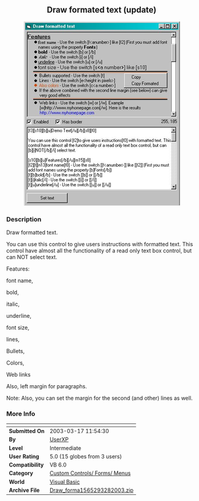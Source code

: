 ﻿<div align="center">

## Draw formated text \(update\)

<img src="PIC2003328330422463.jpg">
</div>

### Description

Draw formatted text.

You can use this control to give users instructions with formatted text. This control have almost all the functionality of a read only text box control, but can NOT select text.

Features:

font name,

bold,

italic,

underline,

font size,

lines,

Bullets,

Colors,

Web links

Also, left margin for paragraphs.

Note: Also, you can set the margin for the second (and other) lines as well.
 
### More Info
 


<span>             |<span>
---                |---
**Submitted On**   |2003-03-17 11:54:30
**By**             |[UserXP](https://github.com/Planet-Source-Code/PSCIndex/blob/master/ByAuthor/userxp.md)
**Level**          |Intermediate
**User Rating**    |5.0 (15 globes from 3 users)
**Compatibility**  |VB 6\.0
**Category**       |[Custom Controls/ Forms/  Menus](https://github.com/Planet-Source-Code/PSCIndex/blob/master/ByCategory/custom-controls-forms-menus__1-4.md)
**World**          |[Visual Basic](https://github.com/Planet-Source-Code/PSCIndex/blob/master/ByWorld/visual-basic.md)
**Archive File**   |[Draw\_forma1565293282003\.zip](https://github.com/Planet-Source-Code/userxp-draw-formated-text-update__1-44083/archive/master.zip)








